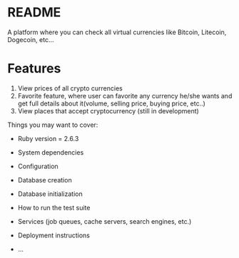# README

A platform where you can check all virtual currencies like Bitcoin, Litecoin, Dogecoin, etc... 

# Features 

1. View prices of all crypto currencies 
2. Favorite feature, where user can favorite any currency he/she wants and get full details about it(volume, selling price, buying price, etc..) 
3. View places that accept cryptocurrency (still in development) 

Things you may want to cover:

* Ruby version = 2.6.3

* System dependencies

* Configuration

* Database creation

* Database initialization

* How to run the test suite

* Services (job queues, cache servers, search engines, etc.)

* Deployment instructions

* ...
